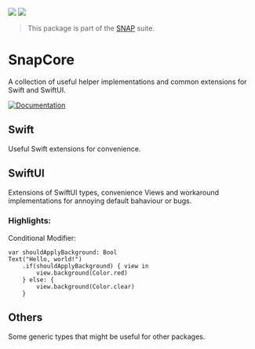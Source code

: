 <!-- Copy badges from SPI -->
[![](https://img.shields.io/endpoint?url=https%3A%2F%2Fswiftpackageindex.com%2Fapi%2Fpackages%2Fsimonnickel%2Fsnap-core%2Fbadge%3Ftype%3Dplatforms)](https://swiftpackageindex.com/simonnickel/snap-core)
[![](https://img.shields.io/endpoint?url=https%3A%2F%2Fswiftpackageindex.com%2Fapi%2Fpackages%2Fsimonnickel%2Fsnap-core%2Fbadge%3Ftype%3Dswift-versions)](https://swiftpackageindex.com/simonnickel/snap-core) 

> This package is part of the [SNAP](https://github.com/simonnickel/snap-abstract) suite.


# SnapCore

A collection of useful helper implementations and common extensions for Swift and SwiftUI.

[![Documentation][documentation badge]][documentation] 

[documentation]: https://swiftpackageindex.com/simonnickel/snap-core/main/documentation/snapcore
[documentation badge]: https://img.shields.io/badge/Documentation-DocC-blue


## Swift

Useful Swift extensions for convenience.


## SwiftUI

Extensions of SwiftUI types, convenience Views and workaround implementations for annoying default bahaviour or bugs.

### Highlights:

Conditional Modifier:
```
var shouldApplyBackground: Bool
Text("Hello, world!")
	.if(shouldApplyBackground) { view in
		view.background(Color.red)
	} else: {
		view.background(Color.clear)
	}
```


## Others

Some generic types that might be useful for other packages.

